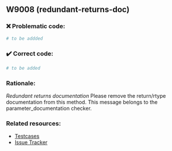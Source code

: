 ## W9008 (redundant-returns-doc)

### :x: Problematic code:

```python
# to be addded
```

### :heavy_check_mark: Correct code:

```python
# to be added
```

### Rationale:

 *Redundant returns documentation*
  Please remove the return/rtype documentation from this method. This message
  belongs to the parameter_documentation checker.



### Related resources:

- [Testcases](#)
- [Issue Tracker](https://github.com/PyCQA/pylint/issues?q=is%3Aissue+%22redundant-returns-doc%22+OR+%22W9008%22)
